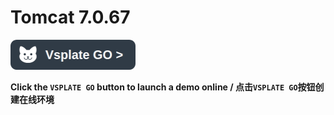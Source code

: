 # Tomcat 7.0.67

<a href="https://www.vsplate.com/?docker-compose=https://github.com/vsplate/dcenvs/tomcat/7.0.67"><img alt="VSPLATE GO" src="https://raw.githubusercontent.com/vsplate/images/master/vsgo_btn.png" width="200px"></a>

**Click the `VSPLATE GO` button to launch a demo online / 点击`VSPLATE GO`按钮创建在线环境**